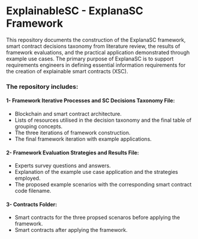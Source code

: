 # ExplainableSC - ExplanaSC Framework

This repository documents the construction of the ExplanaSC framework, smart contract decisions taxonomy from literature review, the results of framework evaluations, and the practical application demonstrated through example use cases. The primary purpose of ExplanaSC is to support requirements engineers in defining essential information requirements for the creation of explainable smart contracts (XSC).


### The repository includes:


#### 1- Framework Iterative Processes and SC Decisions Taxonomy File: 
- Blockchain and smart contract architecture.
- Lists of resources utilised in the decision taxonomy and the final table of grouping concepts.
- The three iterations of framework construction.
- The final framework iteration with example applications.

#### 2- Framework Evaluation Strategies and Results File: 
- Experts survey questions and answers.
- Explanation of the example use case application and the strategies employed.
- The proposed example scenarios with the corresponding smart contract code filename.

#### 3- Contracts Folder: 
- Smart contracts for the three propsed scenaros before applying the framework.
- Smart contracts after applying the framework.

